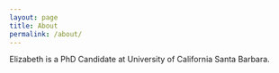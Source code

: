 ```yaml
---
layout: page
title: About
permalink: /about/
---
```


Elizabeth is a PhD Candidate at University of California Santa Barbara. 
